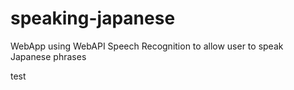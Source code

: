 # speaking-japanese
WebApp using WebAPI Speech Recognition to allow user to speak Japanese phrases

test
